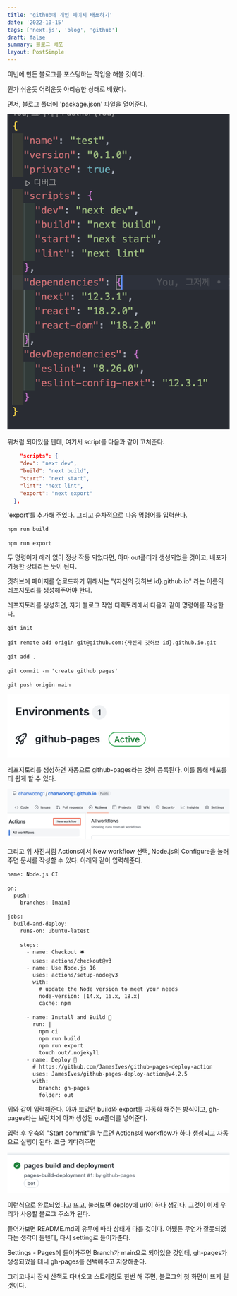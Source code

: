 ```yaml
---
title: 'github에 개인 페이지 배포하기'
date: '2022-10-15'
tags: ['next.js', 'blog', 'github']
draft: false
summary: 블로그 배포
layout: PostSimple
---
```


이번에 만든 블로그를 포스팅하는 작업을 해볼 것이다.

뭔가 쉬운듯 어려운듯 아리송한 상태로 배웠다.

먼저, 블로그 폴더에 'package.json' 파일을 열어준다.

![Alt text](https://github.com/chanwoong1/chanwoong1.github.io/blob/main/public/static/images/blog_posts/blog_project/github_pages01.png?raw=true)

위처럼 되어있을 텐데, 여기서 script를 다음과 같이 고쳐준다.

```json
	"scripts": {
    "dev": "next dev",
    "build": "next build",
    "start": "next start",
    "lint": "next lint",
	"export": "next export"
  },
```

'export'를 추가해 주었다. 그리고 순차적으로 다음 명령어를 입력한다.

```
npm run build

npm run export
```

두 명령어가 에러 없이 정상 작동 되었다면, 아마 out폴더가 생성되었을 것이고, 배포가 가능한 상태라는 뜻이 된다.

깃허브에 페이지를 업로드하기 위해서는 "{자신의 깃허브 id}.github.io" 라는 이름의 레포지토리를 생성해주어야 한다.

레포지토리를 생성하면, 자기 블로그 작업 디렉토리에서 다음과 같이 명령어를 작성한다.

```git
git init

git remote add origin git@github.com:{자신의 깃허브 id}.github.io.git

git add .

git commit -m 'create github pages'

git push origin main
```

![Alt text](https://github.com/chanwoong1/chanwoong1.github.io/blob/main/public/static/images/blog_posts/blog_project/github_pages02.png?raw=true)

레포지토리를 생성하면 자동으로 github-pages라는 것이 등록된다. 이를 통해 배포를 더 쉽게 할 수 있다.

![Alt text](https://github.com/chanwoong1/chanwoong1.github.io/blob/main/public/static/images/blog_posts/blog_project/github_pages03.png?raw=true)

그리고 위 사진처럼 Actions에서 New workflow 선택, Node.js의 Configure을 눌러주면 문서를 작성할 수 있다. 아래와 같이 입력해준다.

```
name: Node.js CI

on:
  push:
    branches: [main]

jobs:
  build-and-deploy:
    runs-on: ubuntu-latest

    steps:
      - name: Checkout 🛎️
        uses: actions/checkout@v3
      - name: Use Node.js 16
        uses: actions/setup-node@v3
        with:
          # update the Node version to meet your needs
          node-version: [14.x, 16.x, 18.x]
          cache: npm

      - name: Install and Build 🔧
        run: |
          npm ci
          npm run build
          npm run export
          touch out/.nojekyll
      - name: Deploy 🚀
        # https://github.com/JamesIves/github-pages-deploy-action
        uses: JamesIves/github-pages-deploy-action@v4.2.5
        with:
          branch: gh-pages
          folder: out
```

위와 같이 입력해준다. 아까 보았던 build와 export를 자동화 해주는 방식이고, gh-pages라는 브런치에 아까 생성된 out폴더를 넣어준다.

입력 후 우측의 "Start commit"을 누르면 Actions에 workflow가 하나 생성되고 자동으로 실행이 된다. 조금 기다려주면

![Alt text](https://github.com/chanwoong1/chanwoong1.github.io/blob/main/public/static/images/blog_posts/blog_project/github_pages04.png?raw=true)

이런식으로 완료되었다고 뜨고, 눌러보면 deploy에 url이 하나 생긴다. 그것이 이제 우리가 사용할 블로그 주소가 된다.

들어가보면 README.md의 유무에 따라 상태가 다를 것이다. 어쨌든 무언가 잘못되었다는 생각이 들텐데, 다시 setting로 들어가준다.

Settings - Pages에 들어가주면 Branch가 main으로 되어있을 것인데, gh-pages가 생성되었을 테니 gh-pages를 선택해주고 저장해준다.

그리고나서 잠시 산책도 다녀오고 스트레칭도 한번 해 주면, 블로그의 첫 화면이 뜨게 될 것이다.
